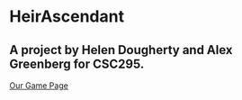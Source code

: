# HeirAscendant

## A project by Helen Dougherty and Alex Greenberg for CSC295.

[Our Game Page](http://va1kyrie.github.io/HeirAscendant/)
